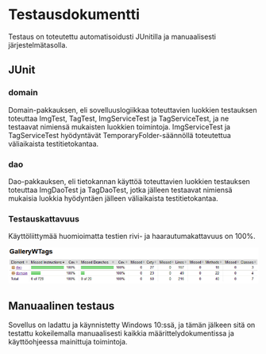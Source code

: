 # Testausdokumentti
Testaus on toteutettu automatisoidusti JUnitilla ja manuaalisesti järjestelmätasolla.

## JUnit

### domain
Domain-pakkauksen, eli sovelluuslogiikkaa toteuttavien luokkien testauksen toteuttaa ImgTest, TagTest, ImgServiceTest ja TagServiceTest, ja ne testaavat nimiensä mukaisten luokkien toimintoja. ImgServiceTest ja TagServiceTest hyödyntävät TemporaryFolder-säännöllä toteutettua väliaikaista testitietokantaa.

### dao
Dao-pakkauksen, eli tietokannan käyttöä toteuttavien luokkien testauksen toteuttaa ImgDaoTest ja TagDaoTest, jotka jälleen testaavat nimiensä mukaisia luokkia hyödyntäen jälleen väliaikaista testitietokantaa.

### Testauskattavuus
Käyttöliittymää huomioimatta testien rivi- ja haarautumakattavuus on 100%.

![Kattavuus](https://github.com/joonaoko/ot-harjoitustyo/blob/master/dokumentointi/kuvat/testikattavuus.png)

## Manuaalinen testaus
Sovellus on ladattu ja käynnistetty Windows 10:ssä, ja tämän jälkeen sitä on testattu kokeilemalla manuaalisesti kaikkia määrittelydokumentissa ja käyttöohjeessa mainittuja toimintoja.